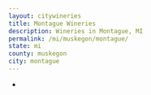 ```yaml
---
layout: citywineries
title: Montague Wineries
description: Wineries in Montague, MI
permalink: /mi/muskegon/montague/
state: mi
county: muskegon
city: montague
---
```

-
